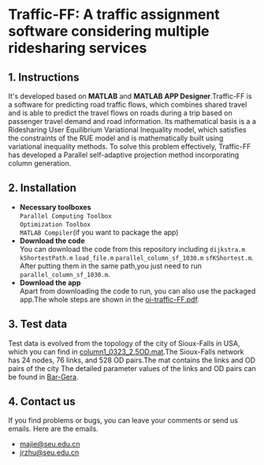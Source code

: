 # Traffic-FF: A traffic assignment software considering multiple ridesharing services
## 1. Instructions
It's developed based on **MATLAB** and **MATLAB APP Designer**.Traffic-FF is a software for predicting road traffic flows, which combines shared travel and is able to predict the travel flows on roads during a trip based on passenger travel demand and road information. Its mathematical basis is a a Ridesharing User Equilibrium Variational Inequality model, which satisfies the constraints of the RUE model and is mathematically built using variational inequality methods. To solve this problem effectively, Traffic-FF has developed a Parallel self-adaptive projection method incorporating column generation.
## 2. Installation
* __Necessary toolboxes__  
`Parallel Computing Toolbox`  
`Optimization Toolbox`  
`MATLAB Compiler`(if you want to package the app)
* __Download the code__  
You can download the code from this repository including `dijkstra.m` `kShortestPath.m` `load_file.m` `parallel_column_sf_1030.m` `sfKShortest.m`.
After putting them in the same path,you just need to run `parallel_column_sf_1030.m`.   
* __Download the app__  
Apart from downloading the code to run, you can also use the packaged app.The whole steps are shown in the [oi-traffic-FF.pdf](./oi-Traffic-FF.pdf).
## 3. Test data
Test data is evolved from the topology of the city of Sioux-Falls in USA, which you can find in [column1_0323_2.5OD.mat](./column1_0323_2.5OD.mat).The Sioux-Falls network has 24 nodes, 76 links, and 528 OD pairs.The mat contains the links and OD pairs of the city
The detailed parameter values of the links and OD pairs can be found in [Bar-Gera](https://github.com/Gerald-Development/Barista-Gerald).
## 4. Contact us 
If you find problems or bugs, you can leave your comments or send us emails. Here are the emails.
* majie@seu.edu.cn
* jrzhu@seu.edu.cn
